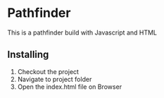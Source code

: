 # Pathfinder

This is a pathfinder build with Javascript and HTML

## Installing

 1. Checkout the project
 2. Navigate to project folder
 3. Open the index.html file on Browser